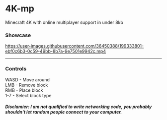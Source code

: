 # 4K-mp

Minecraft 4K with online multiplayer support in under 8kb

### Showcase
https://user-images.githubusercontent.com/36450388/199333801-ebf0c6b3-0c59-49bb-8b7a-9e7501e9942c.mp4

---

### Controls
WASD - Move around  
LMB - Remove block  
RMB - Place block  
1-7 - Select block type  

##### Disclamier: I am not qualified to write networking code, you probably shouldn't let random people connect to your computer.
